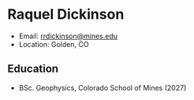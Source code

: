 # Raquel Dickinson
- Email: rrdickinson@mines.edu
- Location: Golden, CO

## Education
- BSc. Geophysics, Colorado School of Mines (2027)
